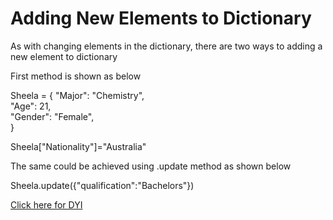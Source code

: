 # Adding New Elements to Dictionary

As with changing elements in the dictionary, there are two ways to adding a new element to dictionary

First method is shown as below

Sheela = {
"Major": "Chemistry",\
"Age": 21,\
"Gender": "Female",\
}

Sheela["Nationality"]="Australia"


The same could be achieved using .update method as shown below

Sheela.update({"qualification":"Bachelors"})

[Click here for DYI](https://colab.research.google.com/github/pythoncoder100/practice/blob/master/Adding_New_Element_to_Dictionary.ipynb)

